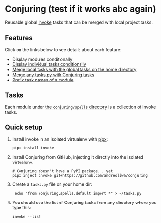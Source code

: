 # Conjuring (test if it works abc again)

Reusable global [Invoke](https://github.com/pyinvoke/invoke) tasks that can be
merged with local project tasks.

## Features

Click on the links below to see details about each feature:

- [Display modules conditionally](features.md#display-modules-conditionally)
- [Display individual tasks conditionally](features.md#display-individual-tasks-conditionally)
- [Merge local tasks with the global tasks on the home directory](features.md#merge-local-tasks-with-the-global-tasks-on-the-home-directory)
- [Merge any tasks.py with Conjuring tasks](features.md#merge-any-taskspy-with-conjuring-tasks)
- [Prefix task names of a module](features.md#prefix-task-names-of-a-module)

## Tasks

Each module under [the `conjuring/spells` directory](https://github.com/andreoliwa/conjuring/tree/master/src/conjuring/spells)
is a collection of Invoke tasks.

## Quick setup

1. Install invoke in an isolated virtualenv with [pipx](https://github.com/pypa/pipx):

   ```shell
   pipx install invoke
   ```

2. Install Conjuring from GitHub, injecting it directly into the isolated virtualenv:

   ```shell
   # Conjuring doesn't have a PyPI package... yet
   pipx inject invoke git+https://github.com/andreoliwa/conjuring
   ```

3. Create a `tasks.py` file on your home dir:

   ```shell
    echo "from conjuring.spells.default import *" > ~/tasks.py
   ```

4. You should see the list of Conjuring tasks from any directory where you type this:

   ```shell
   invoke --list
   ```
